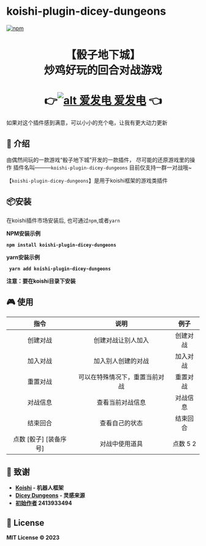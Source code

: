 # koishi-plugin-dicey-dungeons

[![npm](https://img.shields.io/npm/v/koishi-plugin-dicey-dungeons?style=flat-square)](https://www.npmjs.com/package/koishi-plugin-dicey-dungeons)

# <center>【骰子地下城】</center><center>炒鸡好玩的回合对战游戏</center>

# <center>👉[![alt 爱发电](https://static.afdiancdn.com/static/img/logo/logo.png) 爱发电](https://afdian.net/a/jiuzhichuan)  👈</center>
 如果对这个插件感到满意，可以小小的充个电，让我有更大动力更新


## 🎈 介绍
由偶然间玩的一款游戏“骰子地下城”开发的一款插件，
尽可能的还原游戏里的操作
插件名叫———`koishi-plugin-dicey-dungeons`
目前仅支持一群一对战哦~

【`koishi-plugin-dicey-dungeons`】是用于koishi框架的游戏类插件

## 📦安装
在koishi插件市场安装后,
也可通过`npm`,或者`yarn`

<b>NPM安装示例<b>

 ``` npm install koishi-plugin-dicey-dungeons ```

<b>yarn安装示例<b>

``` yarn add koishi-plugin-dicey-dungeons```

注意：要在koishi目录下安装

## 🎮 使用
指令|说明|例子
:-:|:-:|:-:
创建对战|创建对战让别人加入|创建对战
加入对战|加入别人创建的对战|加入对战
重置对战|可以在特殊情况下，重置当前对战|重置对战
对战信息|查看当前对战信息|对战信息
结束回合|查看自己的状态|结束回合
点数 [骰子] [装备序号] | 对战中使用道具 | 点数 5 2


## 🙏 致谢
- [Koishi](https://koishi.chat/) - 机器人框架
- [Dicey Dungeons](https://diceydungeons.com/) - 灵感来源
- [初始作者](#) 2413933494
## 📄 License

MIT License © 2023
